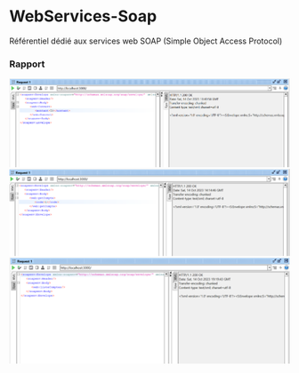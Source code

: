 # WebServices-Soap
Référentiel dédié aux services web SOAP (Simple Object Access Protocol)
<h3> Rapport </h3>
<img src="screenshots/img.png">

<br>
<img src="screenshots/img_1.png">
<br>
<img src="screenshots/img_2.png">
